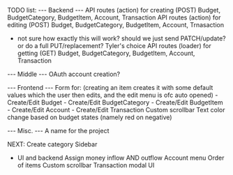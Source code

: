 TODO list:
--- Backend ---
API routes (action) for creating (POST) Budget, BudgetCategory, BudgetItem, Account, Transaction
API routes (action) for editing (POST) Budget, BudgetCategory, BudgetItem, Account, Trnasaction
 - not sure how exactly this will work? should we just send PATCH/update? or do a full PUT/replacement? Tyler's choice
API routes (loader) for getting (GET) Budget, BudgetCategory, BudgetItem, Account, Transaction

--- Middle ---
OAuth account creation?

--- Frontend ---
Form for: (creating an item creates it with some default values which the user then edits, and the edit menu is ofc auto opened)
    - Create/Edit Budget
    - Create/Edit BudgetCategory
    - Create/Edit BudgetItem
    - Create/Edit Account
    - Create/Edit Transaction
Custom scrollbar
Text color change based on budget states (namely red on negative)

--- Misc. ---
A name for the project


NEXT: 
Create category
Sidebar
- UI and backend
Assign money inflow AND outflow
Account menu
Order of items
Custom scrollbar
Transaction modal UI
